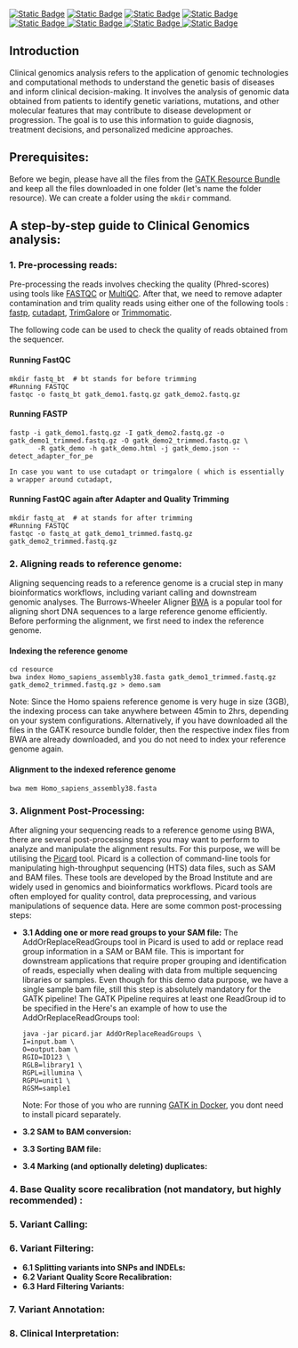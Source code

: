 [![Static Badge](https://img.shields.io/badge/LICENSE-MIT-yellow)](https://opensource.org/license/mit/) [![Static Badge](https://img.shields.io/badge/FASTQC-v.0.12.0-blue)](https://github.com/s-andrews/FastQC) [![Static Badge](https://img.shields.io/badge/fastp-v.0.20.1-blue)](https://github.com/OpenGene/fastp/releases)  [![Static Badge](https://img.shields.io/badge/bwa-v.0.7.17-blue)](https://github.com/lh3/bwa)  [![Static Badge](https://img.shields.io/badge/java-%3E%3Dv.17-pink)
](https://openjdk.org/projects/jdk/17/) [![Static Badge](https://img.shields.io/badge/gatk-%3E%3Dv.4.4.0.0-teal)
](https://hub.docker.com/r/broadinstitute/gatk/) [![Static Badge](https://img.shields.io/badge/snpEff%26SnpSift-%3Dv.5.2-purple)
](https://pcingola.github.io/SnpEff/)    [![Static Badge](https://img.shields.io/badge/InterVar-%3E%3Dv.2.2.2-green)](https://github.com/WGLab/InterVar)


## Introduction
Clinical genomics analysis refers to the application of genomic technologies and computational methods to understand the genetic basis of diseases and inform clinical decision-making. It involves the analysis of genomic data obtained from patients to identify genetic variations, mutations, and other molecular features that may contribute to disease development or progression. The goal is to use this information to guide diagnosis, treatment decisions, and personalized medicine approaches.

## Prerequisites:
Before we begin, please have all the files from the [GATK Resource Bundle](https://console.cloud.google.com/storage/browser/genomics-public-data/resources/broad/hg38/v0;tab=objects?prefix=&forceOnObjectsSortingFiltering=false) and keep all the files downloaded in one folder (let's name the folder resource). We can create a folder using the `mkdir` command.


## A step-by-step guide to Clinical Genomics analysis:

### 1. Pre-processing reads: 
Pre-processing the reads involves checking the quality (Phred-scores) using tools like [FASTQC](https://www.bioinformatics.babraham.ac.uk/projects/fastqc/) or [MultiQC](https://github.com/MultiQC/MultiQC). After that, we need to remove adapter contamination and trim quality reads using either one of the following tools : [fastp](https://github.com/OpenGene/fastp?tab=readme-ov-file), [cutadapt](https://cutadapt.readthedocs.io/en/stable/), [TrimGalore](https://www.bioinformatics.babraham.ac.uk/projects/trim_galore/) or [Trimmomatic](/http://www.usadellab.org/cms/?page=trimmomatic).

The following code can be used to check the quality of reads obtained from the sequencer.

#### Running FastQC

```
mkdir fastq_bt  # bt stands for before trimming
#Running FASTQC
fastqc -o fastq_bt gatk_demo1.fastq.gz gatk_demo2.fastq.gz

```
#### Running FASTP
```
fastp -i gatk_demo1.fastq.gz -I gatk_demo2.fastq.gz -o gatk_demo1_trimmed.fastq.gz -O gatk_demo2_trimmed.fastq.gz \
       -R gatk_demo -h gatk_demo.html -j gatk_demo.json --detect_adapter_for_pe

In case you want to use cutadapt or trimgalore ( which is essentially a wrapper around cutadapt, 
```
#### Running FastQC again after Adapter and Quality Trimming
```
mkdir fastq_at  # at stands for after trimming
#Running FASTQC
fastqc -o fastq_at gatk_demo1_trimmed.fastq.gz gatk_demo2_trimmed.fastq.gz

```
### 2. Aligning reads to reference genome:
Aligning sequencing reads to a reference genome is a crucial step in many bioinformatics workflows, including variant calling and downstream genomic analyses. The Burrows-Wheeler Aligner [BWA](https://github.com/lh3/bwa) is a popular tool for aligning short DNA sequences to a large reference genome efficiently. Before performing the alignment, we first need to index the reference genome.
#### Indexing the reference genome
```
cd resource
bwa index Homo_sapiens_assembly38.fasta gatk_demo1_trimmed.fastq.gz gatk_demo2_trimmed.fastq.gz > demo.sam

```
Note: Since the Homo spaiens reference genome is very huge in size (3GB), the indexing process can take anywhere between 45min to 2hrs, depending on your system configurations. Alternatively, if you have downloaded all the files in the GATK resource bundle folder, then the respective index files from BWA are already downloaded, and you do not need to index your reference genome again.

#### Alignment to the indexed reference genome
```
bwa mem Homo_sapiens_assembly38.fasta
```

### 3. Alignment Post-Processing:
After aligning your sequencing reads to a reference genome using BWA, there are several post-processing steps you may want to perform to analyze and manipulate the alignment results. For this purpose, we will be utilising the [Picard](https://broadinstitute.github.io/picard/) tool. Picard is a collection of command-line tools for manipulating high-throughput sequencing (HTS) data files, such as SAM and BAM files. These tools are developed by the Broad Institute and are widely used in genomics and bioinformatics workflows. Picard tools are often employed for quality control, data preprocessing, and various manipulations of sequence data. Here are some common post-processing steps:
- **3.1 Adding one or more read groups to your SAM file:** The AddOrReplaceReadGroups tool in Picard is used to add or replace read group information in a SAM or BAM file. This is important for downstream applications that require proper grouping and identification of reads, especially when dealing with data from multiple sequencing libraries or samples. Even though for this demo data purpose, we have a single sample bam file, still this step is absolutely mandatory for the GATK pipeline! The GATK Pipeline requires at least one ReadGroup id to be specified in the  Here's an example of how to use the AddOrReplaceReadGroups tool:
  ```
  java -jar picard.jar AddOrReplaceReadGroups \
  I=input.bam \
  O=output.bam \
  RGID=ID123 \
  RGLB=library1 \
  RGPL=illumina \
  RGPU=unit1 \
  RGSM=sample1

  ```

  Note: For those of you who are running [GATK in Docker](https://gatk.broadinstitute.org/hc/en-us/articles/360035889991--How-to-Run-GATK-in-a-Docker-container), you dont need to install picard separately. 
- **3.2 SAM to BAM conversion:**
- **3.3 Sorting BAM file:**
- **3.4 Marking (and optionally deleting) duplicates:**

### 4. Base Quality score recalibration (not mandatory, but highly recommended) :
### 5. Variant Calling:
### 6. Variant Filtering:
- **6.1 Splitting variants into SNPs and INDELs:**
- **6.2 Variant Quality Score Recalibration:**
- **6.3 Hard Filtering Variants:**
### 7. Variant Annotation:
### 8. Clinical Interpretation:
   



